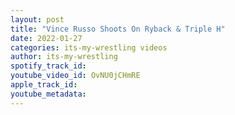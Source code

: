 ```yaml
---
layout: post
title: "Vince Russo Shoots On Ryback & Triple H"
date: 2022-01-27
categories: its-my-wrestling videos
author: its-my-wrestling
spotify_track_id: 
youtube_video_id: OvNU0jCHmRE
apple_track_id: 
youtube_metadata: 
---
```

